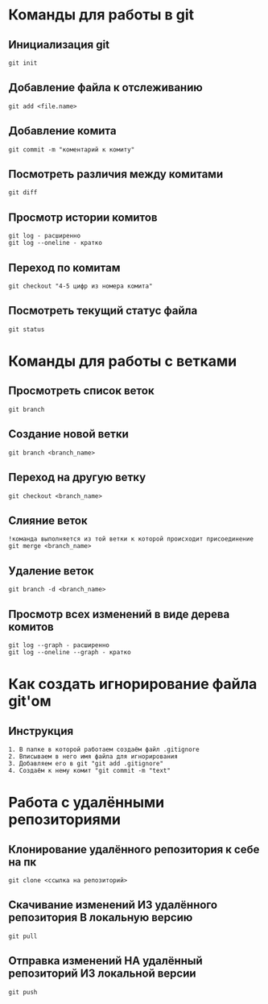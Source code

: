 # Команды для работы в git
## Инициализация git
~~~
git init
~~~
## Добавление файла к отслеживанию
~~~
git add <file.name>
~~~
## Добавление комита
~~~
git commit -m "коментарий к комиту"
~~~
## Посмотреть различия между комитами
~~~
git diff
~~~
## Просмотр истории комитов
~~~
git log - расширенно
git log --oneline - кратко
~~~
## Переход по комитам
~~~
git checkout "4-5 цифр из номера комита"
~~~
## Посмотреть текущий статус файла
~~~ 
git status
~~~
# Команды для работы с ветками
## Просмотреть список веток
~~~
git branch
~~~
## Создание новой ветки
~~~
git branch <branch_name>
~~~
## Переход на другую ветку
~~~
git checkout <branch_name>
~~~
## Слияние веток
~~~
!команда выполняется из той ветки к которой происходит присоединение 
git merge <branch_name>
~~~
## Удаление веток
~~~
git branch -d <branch_name>
~~~
## Просмотр всех изменений в виде дерева комитов
~~~
git log --graph - расширенно
git log --oneline --graph - кратко
~~~
# Как создать игнорирование файла git'ом
## Инструкция
~~~
1. В папке в которой работаем создаём файл .gitignore
2. Вписываем в него имя файла для игнорирования
3. Добавляем его в git "git add .gitignore"
4. Создаём к нему комит "git commit -m "text"
~~~
# Работа с удалёнными репозиториями
## Клонирование удалённого репозитория к себе на пк
~~~
git clone <ссылка на репозиторий>
~~~
## Скачивание изменений ИЗ удалённого репозитория В локальную версию 
~~~
git pull
~~~
## Отправка изменений НА удалённый репозиторий ИЗ локальной версии
~~~
git push
~~~

